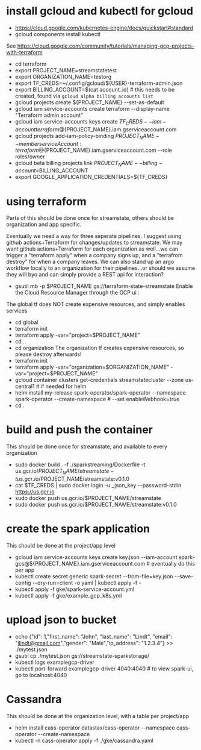 # install gcloud and kubectl for gcloud

* https://cloud.google.com/kubernetes-engine/docs/quickstart#standard
* gcloud components install kubectl

See https://cloud.google.com/community/tutorials/managing-gcp-projects-with-terraform


* cd terraform
* export PROJECT_NAME=streamstatetest
* export ORGANIZATION_NAME=testorg
* export TF_CREDS=~/.config/gcloud/${USER}-terraform-admin.json
* export BILLING_ACCOUNT=$(cat account_id) # this needs to be created, found via `gcloud alpha billing accounts list`
* gcloud projects create ${PROJECT_NAME}  --set-as-default
* gcloud iam service-accounts create terraform --display-name "Terraform admin account"
* gcloud iam service-accounts keys create ${TF_CREDS} --iam-account terraform@${PROJECT_NAME}.iam.gserviceaccount.com
* gcloud projects add-iam-policy-binding ${PROJECT_NAME} --member serviceAccount:terraform@${PROJECT_NAME}.iam.gserviceaccount.com --role roles/owner
* gcloud beta billing projects link $PROJECT_NAME --billing-account=$BILLING_ACCOUNT
* export GOOGLE_APPLICATION_CREDENTIALS=${TF_CREDS}


# using terraform
Parts of this should be done once for streamstate, others should be organization and app specific.

Eventually we need a way for three seperate pipelines.  I suggest using github actions+Terraform for changes/updates to streamstate.  We may want github actions+Terraform for each organization as well...we can trigger a "terraform apply" when a company signs up, and a "terrafrom destroy" for when a company leaves.  We can also stand up an argo workflow locally to an organization for their pipelines...or should we assume they will byo and can simply provide a REST api for interaction?  

* gsutil mb -p $PROJECT_NAME gs://terraform-state-streamstate
Enable the Cloud Resource Manager through the GCP ui :

The global tf does NOT create expensive resources, and simply enables services

* cd global
* terraform init
* terraform apply -var="project=$PROJECT_NAME"
* cd ..
* cd organization
The organization tf creates expensive resources, so please destroy afterwards!
* terraform init
* terraform apply -var="organization=$ORGANIZATION_NAME" -var="project=$PROJECT_NAME"
* gcloud container clusters get-credentials streamstatecluster --zone us-central1 # if needed for helm
* helm install my-release spark-operator/spark-operator  --namespace spark-operator --create-namespace # --set enableWebhook=true
* cd .

# build and push the container
This should be done once for streamstate, and available to every organization
* sudo docker build .  -f ./sparkstreaming/Dockerfile -t us.gcr.io/$PROJECT_NAME/streamstate -t us.gcr.io/$PROJECT_NAME/streamstate:v0.1.0
* cat $TF_CREDS | sudo docker login -u _json_key --password-stdin https://us.gcr.io
* sudo docker push us.gcr.io/$PROJECT_NAME/streamstate
* sudo docker push us.gcr.io/$PROJECT_NAME/streamstate:v0.1.0

# create the spark application

This should be done at the project/app level

* gcloud iam service-accounts keys create key.json --iam-account spark-gcs@${PROJECT_NAME}.iam.gserviceaccount.com # eventually do this per app
* kubectl create secret generic spark-secret --from-file=key.json --save-config --dry-run=client  -o yaml | kubectl apply -f - 
* kubectl apply -f gke/spark-service-account.yml
* kubectl apply -f gke/example_gcp_k8s.yml

# upload json to bucket

* echo {\"id\": 1,\"first_name\": \"John\", \"last_name\": \"Lindt\",  \"email\": \"jlindt@gmail.com\",\"gender\": \"Male\",\"ip_address\": \"1.2.3.4\"} >> ./mytest.json
* gsutil cp ./mytest.json gs://streamstate-sparkstorage/
* kubectl logs examplegcp-driver
* kubectl port-forward examplegcp-driver 4040:4040 # to view spark-ui, go to localhost:4040

# Cassandra

This should be done at the organization level, with a table per project/app

* helm install cass-operator datastax/cass-operator  --namespace cass-operator --create-namespace
* kubectl -n cass-operator apply -f ./gke/cassandra.yaml